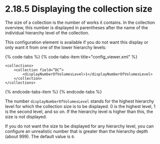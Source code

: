# 2.18.5 Displaying the collection size

The size of a collection is the number of works it contains. In the collection overview, this number is displayed in parentheses after the name of the individual hierarchy level of the collection. 

This configuration element is available if you do not want this display or only want it from one of the lower hierarchy levels:

{% code-tabs %}
{% code-tabs-item title="config\_viewer.xml" %}
```markup
<collections>
    <collection field=”DC”>
        <displayNumberOfVolumesLevel>1</displayNumberOfVolumesLevel>
    </collection>
</collections>
```
{% endcode-tabs-item %}
{% endcode-tabs %}

The number `displayNumberOfVolumesLevel` stands for the highest hierarchy level for which the collection size is to be displayed. 0 is the highest level, 1 is the second level, and so on. If the hierarchy level is higher than this, the size is not displayed. 

If you do not want the size to be displayed for any hierarchy level, you can configure an unrealistic number that is greater than the hierarchy depth \(about 999\). The default value is `0`.

